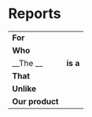 # Reports

| | |
|-|-|
| __For__           |  |
| __Who__           |          |
| __The  __  | __is a__ |
| __That__          |  |
| __Unlike__        |  |
|__Our product__    |  |

